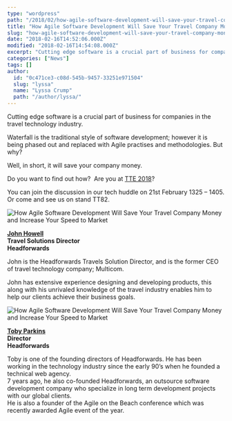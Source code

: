 ```yaml
---
type: "wordpress"
path: "/2018/02/how-agile-software-development-will-save-your-travel-company-money-and-increase-your-speed-to-market"
title: "How Agile Software Development Will Save Your Travel Company Money and Increase Your Speed to Market"
slug: "how-agile-software-development-will-save-your-travel-company-money-and-increase-your-speed-to-market"
date: "2018-02-16T14:52:06.000Z"
modified: "2018-02-16T14:54:08.000Z"
excerpt: "Cutting edge software is a crucial part of business for companies in the travel technology industry. Waterfall is the traditional style of software development; however it is being phased out and replaced with Agile practises and methodologies. But why? Well, in short, it will save your company money. Do you want to find out how?  …"
categories: ["News"]
tags: []
author:
  id: "0c471ce3-c08d-545b-9457-33251e971504"
  slug: "lyssa"
  name: "Lyssa Crump"
  path: "/author/lyssa/"
---
```

Cutting edge software is a crucial part of business for companies in the travel technology industry.

Waterfall is the traditional style of software development; however it is being phased out and replaced with Agile practises and methodologies. But why?

Well, in short, it will save your company money.

Do you want to find out how?  Are you at [TTE 2018](http://www.traveltechnologyeurope.com/whats-on/2018)?

You can join the discussion in our tech huddle on 21st February 1325 – 1405.  
Or come and see us on stand TT82.

![How Agile Software Development Will Save Your Travel Company Money and Increase Your Speed to Market](/wp-content/uploads/2018/02/John-Howell-headshot.jpeg)

**[John Howell](https://www.linkedin.com/in/john-howell/)**  
**Travel Solutions Director**  
**Headforwards**

John is the Headforwards Travels Solution Director, and is the former CEO of travel technology company; Multicom.

John has extensive experience designing and developing products, this along with his unrivaled knowledge of the travel industry enables him to help our clients achieve their business goals.

![How Agile Software Development Will Save Your Travel Company Money and Increase Your Speed to Market](/wp-content/uploads/2018/02/Toby-Parkins-Headforwards-copy.jpg)

**[Toby Parkins](https://www.linkedin.com/in/tobyparkins/)**  
**Director**  
**Headforwards**

Toby is one of the founding directors of Headforwards. He has been working in the technology industry since the early 90’s when he founded a technical web agency.  
7 years ago, he also co-founded Headforwards, an outsource software development company who specialize in long term development projects with our global clients.  
He is also a founder of the Agile on the Beach conference which was recently awarded Agile event of the year.
